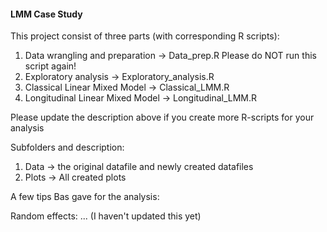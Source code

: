 #### LMM Case Study ####

This project consist of three parts (with corresponding R scripts):

1. Data wrangling and preparation     -> Data_prep.R
   Please do NOT run this script again!
2. Exploratory analysis               -> Exploratory_analysis.R
3. Classical Linear Mixed Model       -> Classical_LMM.R
4. Longitudinal Linear Mixed Model    -> Longitudinal_LMM.R

Please update the description above if you create more R-scripts for your analysis

Subfolders and description:

1. Data -> the original datafile and newly created datafiles
2. Plots -> All created plots

A few tips Bas gave for the analysis:

Random effects: ... (I haven't updated this yet)